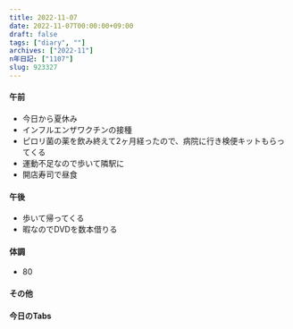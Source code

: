 ```yaml
---
title: 2022-11-07
date: 2022-11-07T00:00:00+09:00
draft: false
tags: ["diary", ""]
archives: ["2022-11"]
n年日記: ["1107"]
slug: 923327
---
```

#### 午前
- 今日から夏休み
- インフルエンザワクチンの接種
- ピロリ菌の薬を飲み終えて2ヶ月経ったので、病院に行き検便キットもらってくる
- 運動不足なので歩いて隣駅に
- 開店寿司で昼食
#### 午後
- 歩いて帰ってくる
- 暇なのでDVDを数本借りる
#### 体調
- 80
#### その他
#### 今日のTabs
